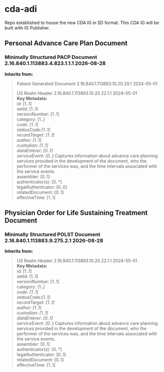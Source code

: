 # cda-adi
Repo established to house the new CDA IG in SD format. This CDA IG will be built with IG Publisher.
## Personal Advance Care Plan Document
### Minimally Structured PACP Document 2.16.840.1.113883.4.823.1.1.1  2026-08-28
**Inherits from:**  
> Patient Generated Document  2.16.840.1.113883.10.20.29.1  2024-05-01
>
> US Realm Header  2.16.840.1.113883.10.20.22.1.1  2024-05-01  
**Key Metadata:**  
id: [1..1]  
setId: [1..1]  
versionNumber: [1..1]  
category: [1..*]  
code: [1..1]  
statusCode:[1..1]  
recordTarget: [1..1]  
author: [1..1]  
custodian: [1..1]  
dataEnterer: [0..1]  
serviceEvent: [0..*] Captures information about advance care planning services provided in the development of the document, who the performer of the services was, and the time intervals associated with the service events.  
assembler: [0..1]  
authenticator(s): [0..*]  
legalAuthenticator: [0..0]  
relatedDocument: [0..1]  
effectiveTime: [1..1]  

## Physician Order for Life Sustaining Treatment Document
### Minimally Structured POLST Document 2.16.840.1.113883.9.275.2.1  2026-08-28
**Inherits from:**  
> US Realm Header  2.16.840.1.113883.10.20.22.1.1  2024-05-01  
**Key Metadata:**  
id: [1..1]  
setId: [1..1]  
versionNumber: [1..1]  
category: [1..*]  
code: [1..1]  
statusCode:[1..1]  
recordTarget: [1..1]  
author: [1..1]  
custodian: [1..1]  
dataEnterer: [0..1]  
serviceEvent: [0..*] Captures information about advance care planning services provided in the development of the document, who the performer of the services was, and the time intervals associated with the service events.  
assembler: [0..1]  
authenticator(s): [0..*]  
legalAuthenticator: [0..1]  
relatedDocument: [0..1]  
effectiveTime: [1..1]  
